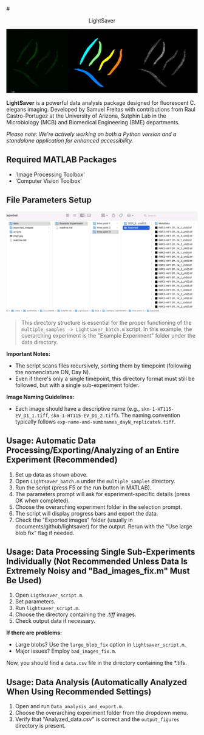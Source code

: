 #<p align="center">LightSaver</p>

![LightSaver](img1.jpg)

**LightSaver** is a powerful data analysis package designed for fluorescent C. elegans imaging. Developed by Samuel Freitas with contributions from Raul Castro-Portugez at the University of Arizona, Sutphin Lab in the Microbiology (MCB) and Biomedical Engineering (BME) departments.

*Please note: We're actively working on both a Python version and a standalone application for enhanced accessibility.*

## Required MATLAB Packages
- 'Image Processing Toolbox'
- 'Computer Vision Toolbox'

## File Parameters Setup

![File Setup](img2.jpg)

> This directory structure is essential for the proper functioning of the `multiple_samples -> Lightsaver_batch.m` script. In this example, the overarching experiment is the "Example Experiment" folder under the data directory.

**Important Notes:**
- The script scans files recursively, sorting them by timepoint (following the nomenclature DN, Day N).
- Even if there's only a single timepoint, this directory format must still be followed, but with a single sub-experiment folder.

**Image Naming Guidelines:**
- Each image should have a descriptive name (e.g., `skn-1-HT115-EV_D1_1.tiff`, `skn-1-HT115-EV_D1_2.tiff`). The naming convention typically follows `exp-name-and-sumbnames_dayN_replicateN.tiff`.

## Usage: Automatic Data Processing/Exporting/Analyzing of an Entire Experiment (Recommended)

1. Set up data as shown above.
2. Open `Lightsaver_batch.m` under the `multiple_samples` directory.
3. Run the script (press F5 or the run button in MATLAB).
4. The parameters prompt will ask for experiment-specific details (press OK when completed).
5. Choose the overarching experiment folder in the selection prompt.
6. The script will display progress bars and export the data.
7. Check the "Exported images" folder (usually in documents/github/lightsaver) for the output. Rerun with the "Use large blob fix" flag if needed.

## Usage: Data Processing Single Sub-Experiments Individually (Not Recommended Unless Data Is Extremely Noisy and "Bad_images_fix.m" Must Be Used)

1. Open `Ligthsaver_script.m`.
2. Set parameters.
3. Run `lightsaver_script.m`.
4. Choose the directory containing the *.tiff* images.
5. Check output data if necessary.

**If there are problems:**
- Large blobs? Use the `large_blob_fix` option in `lightsaver_script.m`.
- Major issues? Employ `bad_images_fix.m`.

Now, you should find a `data.csv` file in the directory containing the *.tifs.

## Usage: Data Analysis (Automatically Analyzed When Using Recommended Settings)

1. Open and run `Data_analysis_and_export.m`.
2. Choose the overarching experiment folder from the dropdown menu.
3. Verify that "Analyzed_data.csv" is correct and the `output_figures` directory is present.
